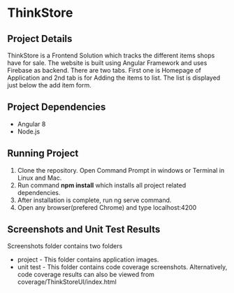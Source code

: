 # ThinkStore

## Project Details

ThinkStore is a Frontend Solution which tracks the different items shops have for sale. The website is built using Angular Framework and uses Firebase as backend. There are two tabs. First one is Homepage of Application and 2nd tab is for Adding the items to list. The list is displayed just below the add item form.

## Project Dependencies

* Angular 8
* Node.js

## Running Project

1) Clone the repository. Open Command Prompt in windows or Terminal in Linux and Mac.
2) Run command **npm install** which installs all project related dependencies.
3) After installation is complete, run ng serve command.
4) Open any browser(prefered Chrome) and type localhost:4200

## Screenshots and Unit Test Results

Screenshots folder contains two folders
* project - This folder contains application images.
* unit test - This folder contains code coverage screenshots. Alternatively, code coverage results can also be viewed from coverage/ThinkStoreUI/index.html
